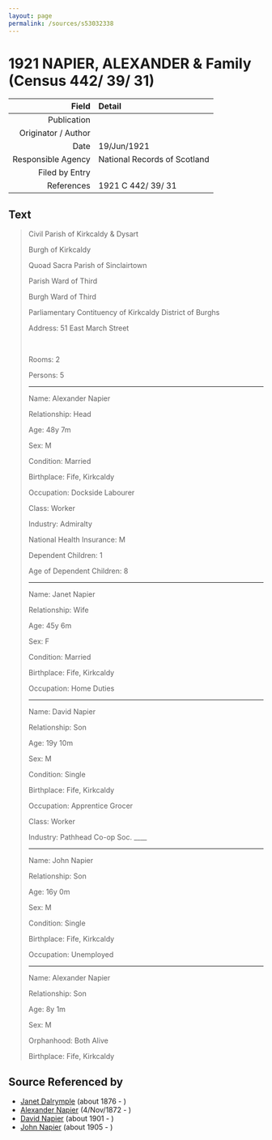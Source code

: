 ```yaml
---
layout: page
permalink: /sources/s53032338
---
```


# 1921 NAPIER, ALEXANDER & Family (Census 442/ 39/ 31)

Field | Detail
---:|:---
Publication | 
Originator / Author | 
Date | 19/Jun/1921
Responsible Agency | National Records of Scotland
Filed by Entry | 
References | 1921 C 442/ 39/ 31

## Text

> Civil Parish of Kirkcaldy & Dysart
>
> Burgh of Kirkcaldy
>
> Quoad Sacra Parish of Sinclairtown
>
> Parish Ward of Third
>
> Burgh Ward of Third
>
> Parliamentary Contituency of Kirkcaldy District of Burghs
>
> Address: 51 East March Street
>
> <br/>
>
> Rooms: 2
>
> Persons: 5
>
> ---
>
> Name: Alexander Napier
>
> Relationship: Head
>
> Age: 48y 7m
>
> Sex: M
>
> Condition: Married
>
> Birthplace: Fife, Kirkcaldy
>
> Occupation: Dockside Labourer
>
> Class: Worker
>
> Industry: Admiralty
>
> National Health Insurance: M
>
> Dependent Children: 1
>
> Age of Dependent Children: 8
>
> ---
>
> Name: Janet Napier
>
> Relationship: Wife
>
> Age: 45y 6m
>
> Sex: F
>
> Condition: Married
>
> Birthplace: Fife, Kirkcaldy
>
> Occupation: Home Duties
>
> ---
>
> Name: David Napier
>
> Relationship: Son
>
> Age: 19y 10m
>
> Sex: M
>
> Condition: Single
>
> Birthplace: Fife, Kirkcaldy
>
> Occupation: Apprentice Grocer
>
> Class: Worker
>
> Industry: Pathhead Co-op Soc. ____
>
> ---
>
> Name: John Napier
>
> Relationship: Son
>
> Age: 16y 0m
>
> Sex: M
>
> Condition: Single
>
> Birthplace: Fife, Kirkcaldy
>
> Occupation: Unemployed
>
> ---
>
> Name: Alexander Napier
>
> Relationship: Son
>
> Age: 8y 1m
>
> Sex: M
>
> Orphanhood: Both Alive
>
> Birthplace: Fife, Kirkcaldy
>

## Source Referenced by

* [Janet Dalrymple](../people/@30057967@-janet-dalrymple-b1876-d.md) (about 1876 - )
* [Alexander Napier](../people/@22451165@-alexander-napier-b1872-11-4-d.md) (4/Nov/1872 - )
* [David Napier](../people/@46994217@-david-napier-b1901-d.md) (about 1901 - )
* [John Napier](../people/@61882948@-john-napier-b1905-d.md) (about 1905 - )
